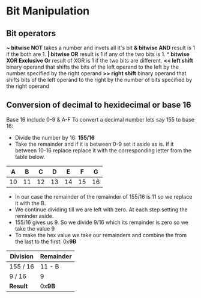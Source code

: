 # Bit Manipulation

## Bit operators
**~ bitwise NOT** takes a number and invets all it's bit
**& bitwise AND** result is 1 if the both are 1.
**| bitwise OR** result is 1 if any of the two bits is 1. 
**^ bitwise XOR Exclusive Or** result of XOR is 1 if the two bits are different.
**<< left shift** binary operand that shifts the bits of the left operand to the left by the number specified by the right operand
**>> right shift** binary operand that shifts bits of the left operand to the right by the number of bits specified by the right operand

## Conversion of decimal to hexidecimal or base 16
Base 16 include 0-9 & A-F
To convert a decimal number lets say 155 to base 16: 
* Divide the number by 16: **155/16**
* Take the remainder and if it is between 0-9 set it aside as is. If it between 10-16 replace replace it with the corresponding letter from the table below.

| **A** | **B** | **C** | **D** | **E** | **F** | **G** |
|-----|-----|-----|-----|-----|-----|-----|
| 10  | 11  | 12  | 13  | 14  | 15  | 16  |

* In our case the remainder of the remainder of 155/16 is 11 so we replace it with the B.
* We continue dividing till we are left with zero. At each step setting the reminder aside.
* 155/16 gives us 9. So we divide 9/16 which its remainder is zero so we take the value 9
* To make the hex value we take our remainders and combine the from the last to the first: 0x**9B**

| **Division** | **Remainder** |
| ---------| ----------|
| 155 / 16 | 11 - B    |
| 9 / 16   | 9         |
| **Result** | 0x**9B** |


